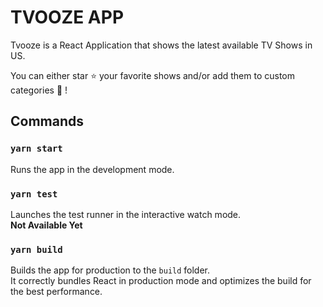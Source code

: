 # TVOOZE APP

Tvooze is a React Application that shows the latest available TV Shows in US.

You can either star :star: your favorite shows and/or add them to custom categories :closed_book: !

## Commands

### `yarn start`

Runs the app in the development mode.

### `yarn test`

Launches the test runner in the interactive watch mode.\
**Not Available Yet**

### `yarn build`

Builds the app for production to the `build` folder.\
It correctly bundles React in production mode and optimizes the build for the best performance.
